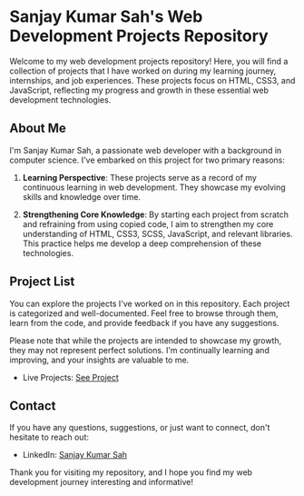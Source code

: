 # Sanjay Kumar Sah's Web Development Projects Repository

Welcome to my web development projects repository! Here, you will find a collection of projects that I have worked on during my learning journey, internships, and job experiences. These projects focus on HTML, CSS3, and JavaScript, reflecting my progress and growth in these essential web development technologies.

## About Me

I'm Sanjay Kumar Sah, a passionate web developer with a background in computer science. I've embarked on this project for two primary reasons:

1. **Learning Perspective**: These projects serve as a record of my continuous learning in web development. They showcase my evolving skills and knowledge over time.

2. **Strengthening Core Knowledge**: By starting each project from scratch and refraining from using copied code, I aim to strengthen my core understanding of HTML, CSS3, SCSS, JavaScript, and relevant libraries. This practice helps me develop a deep comprehension of these technologies.

## Project List

You can explore the projects I've worked on in this repository. Each project is categorized and well-documented. Feel free to browse through them, learn from the code, and provide feedback if you have any suggestions.

Please note that while the projects are intended to showcase my growth, they may not represent perfect solutions. I'm continually learning and improving, and your insights are valuable to me.

- Live Projects: [See Project](https://sknepali.github.io/HTML-CSS3-JavaScript-Projects/)

## Contact

If you have any questions, suggestions, or just want to connect, don't hesitate to reach out:

- LinkedIn: [Sanjay Kumar Sah](https://www.linkedin.com/in/sanjaysah101)

Thank you for visiting my repository, and I hope you find my web development journey interesting and informative!